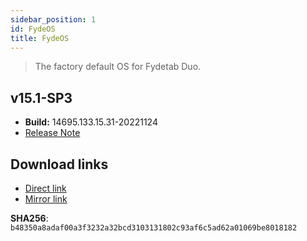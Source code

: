 ```yaml
---
sidebar_position: 1
id: FydeOS
title: FydeOS
---
```

> The factory default OS for Fydetab Duo.

## v15.1-SP3
- **Build:** 14695.133.15.31-20221124
- [Release Note](https://fydeos.io/release/15.1-SP3/fydetab_duo-fydeos)

##  Download links
- [Direct link](https://download.fydeos.io/fydetabduo/fydetab_duo-fydeos-r102-update-20221122.img.xz)
- [Mirror link](https://fydeos-my.sharepoint.cn/:u:/g/personal/fyde_fydeos_partner_onmschina_cn/ESxrzrwvhMpBpb7zh9FUE7gB85t2faXBNgVEF_8bs8Ph_A?e=d2kSps)

**SHA256**: `b48350a8adaf00a3f3232a32bcd3103131802c93af6c5ad62a01069be8018182`

